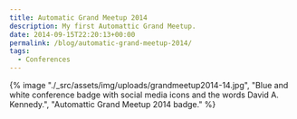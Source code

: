 ```yaml
---
title: Automatic Grand Meetup 2014
description: My first Automattic Grand Meetup.
date: 2014-09-15T22:20:13+00:00
permalink: /blog/automatic-grand-meetup-2014/
tags:
  - Conferences
---
```


{% image "./_src/assets/img/uploads/grandmeetup2014-14.jpg", "Blue and white conference badge with social media icons and the words David A. Kennedy.", "Automattic Grand Meetup 2014 badge." %}
